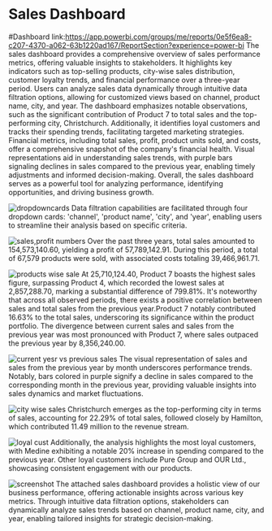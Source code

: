 # Sales Dashboard
#Dashboard link:https://app.powerbi.com/groups/me/reports/0e5f6ea8-c207-4370-a062-63b1220ad167/ReportSection?experience=power-bi
The sales dashboard provides a comprehensive overview of sales performance metrics, offering valuable insights to stakeholders. It highlights key indicators such as top-selling products, city-wise sales distribution, customer loyalty trends, and financial performance over a three-year period. Users can analyze sales data dynamically through intuitive data filtration options, allowing for customized views based on channel, product name, city, and year. The dashboard emphasizes notable observations, such as the significant contribution of Product 7 to total sales and the top-performing city, Christchurch. Additionally, it identifies loyal customers and tracks their spending trends, facilitating targeted marketing strategies. Financial metrics, including total sales, profit, product units sold, and costs, offer a comprehensive snapshot of the company's financial health. Visual representations aid in understanding sales trends, with purple bars signaling declines in sales compared to the previous year, enabling timely adjustments and informed decision-making. Overall, the sales dashboard serves as a powerful tool for analyzing performance, identifying opportunities, and driving business growth.


![dropdowncards](https://github.com/Junaidhasan373/Sales-Daashboard/assets/138038159/93aaabd1-3370-428d-bf5c-63ac31c73878)
Data filtration capabilities are facilitated through four dropdown cards: 'channel', 'product name', 'city', and 'year', enabling users to streamline their analysis based on specific criteria.


![sales,profit numbers](https://github.com/Junaidhasan373/Sales-Daashboard/assets/138038159/d59aa33b-7aa4-4ff9-87d2-90f845e16328)
Over the past three years, total sales amounted to 154,573,140.60, yielding a profit of 57,789,142.91. During this period, a total of 67,579 products were sold, with associated costs totaling 39,466,961.71.



![products wise sale](https://github.com/Junaidhasan373/Sales-Daashboard/assets/138038159/d0bd84a3-f433-4280-80ae-0165fa265b70)
At 25,710,124.40, Product 7 boasts the highest sales figure, surpassing Product 4, which recorded the lowest sales at 2,857,288.70, marking a substantial difference of 799.81%. It's noteworthy that across all observed periods, there exists a positive correlation between sales and total sales from the previous year.Product 7 notably contributed 16.63% to the total sales, underscoring its significance within the product portfolio. The divergence between current sales and sales from the previous year was most pronounced with Product 7, where sales outpaced the previous year by 8,356,240.00.



![current yesr vs previous sales](https://github.com/Junaidhasan373/Sales-Daashboard/assets/138038159/60f1baa8-6368-4164-ac3d-d9775d4877fb)
The visual representation of sales and sales from the previous year by month underscores performance trends. Notably, bars colored in purple signify a decline in sales compared to the corresponding month in the previous year, providing valuable insights into sales dynamics and market fluctuations.



![city wise sales](https://github.com/Junaidhasan373/Sales-Daashboard/assets/138038159/c56c245a-235e-49c6-b0f2-c4ec53779232)
Christchurch emerges as the top-performing city in terms of sales, accounting for 22.29% of total sales, followed closely by Hamilton, which contributed 11.49 million to the revenue stream.



![loyal cust](https://github.com/Junaidhasan373/Sales-Daashboard/assets/138038159/0f139cde-ed04-4e98-885d-477f80ebbf2c)
Additionally, the analysis highlights the most loyal customers, with Medine exhibiting a notable 20% increase in spending compared to the previous year. Other loyal customers include Pure Group and OUR Ltd., showcasing consistent engagement with our products.




![screenshot](https://github.com/Junaidhasan373/Sales-Daashboard/assets/138038159/2258fb13-85ef-4a7b-bb31-63ef8882c5a5)
The attached sales dashboard provides a holistic view of our business performance, offering actionable insights across various key metrics. Through intuitive data filtration options, stakeholders can dynamically analyze sales trends based on channel, product name, city, and year, enabling tailored insights for strategic decision-making. 





